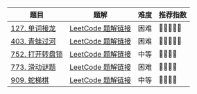 | 题目                                                         | 题解                                                         | 难度 | 推荐指数 |
| ------------------------------------------------------------ | ------------------------------------------------------------ | ---- | -------- |
| [127. 单词接龙](https://leetcode-cn.com/problems/word-ladder/) | [LeetCode 题解链接](https://leetcode-cn.com/problems/word-ladder/solution/gong-shui-san-xie-ru-he-shi-yong-shuang-magjd/) | 困难 | 🤩🤩🤩🤩🤩    |
| [403. 青蛙过河](https://leetcode-cn.com/problems/frog-jump/) | [LeetCode 题解链接](https://leetcode-cn.com/problems/frog-jump/solution/gong-shui-san-xie-yi-ti-duo-jie-jiang-di-74fw/) | 困难 | 🤩🤩🤩🤩🤩    |
| [752. 打开转盘锁](https://leetcode-cn.com/problems/open-the-lock/) | [LeetCode 题解链接](https://leetcode-cn.com/problems/open-the-lock/solution/gong-shui-san-xie-yi-ti-shuang-jie-shuan-wyr9/) | 中等 | 🤩🤩🤩🤩     |
| [773. 滑动谜题](https://leetcode-cn.com/problems/sliding-puzzle/) | [LeetCode 题解链接](https://leetcode-cn.com/problems/sliding-puzzle/solution/gong-shui-san-xie-fa-hui-a-suan-fa-zui-d-3go8/) | 困难 | 🤩🤩🤩🤩     |
| [909. 蛇梯棋](https://leetcode-cn.com/problems/snakes-and-ladders/) | [LeetCode 题解链接](https://leetcode-cn.com/problems/snakes-and-ladders/solution/gong-shui-san-xie-bfs-mo-ni-by-ac_oier-woh6/) | 中等 | 🤩🤩🤩🤩     |


